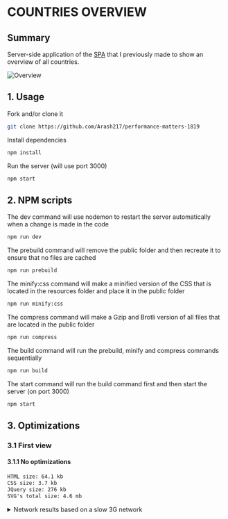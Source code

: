 # COUNTRIES OVERVIEW

## Summary
Server-side application of the [SPA](https://github.com/Arash217/web-app-from-scratch-18-19) that I previously made to show an overview of all countries.

![Overview](../master/docs/app.png)

## 1. Usage

Fork and/or clone it
```bash
git clone https://github.com/Arash217/performance-matters-1819
```

Install dependencies
```bash
npm install
```

Run the server (will use port 3000)
```bash
npm start
```

## 2. NPM scripts

The dev command will use nodemon to restart the server automatically when a change is made in the code
```bash
npm run dev
```

The prebuild command will remove the public folder and then recreate it to ensure that no files are cached
```bash
npm run prebuild
```

The minify:css command will make a minified version of the CSS that is located in the resources folder and place it in the public folder
```bash
npm run minify:css
```

The compress command will make a Gzip and Brotli version of all files that are located in the public folder
```bash
npm run compress
```

The build command will run the prebuild, minify and compress commands sequentially
```bash
npm run build
```

The start command will run the build command first and then start the server (on port 3000)
```bash
npm start
```

## 3. Optimizations

### 3.1 First view

#### 3.1.1 No optimizations
```diff
HTML size: 64.1 kb
CSS size: 3.7 kb
JQuery size: 276 kb
SVG's total size: 4.6 mb
```
<details>
  <summary>Network results based on a slow 3G network</summary>
<br>

```
HTML time: 3.29 s
CSS time: 2.27 s
JQuery time: 11.01 s
SVG's total time: 1.9 min

256 requests | 4.9 MB transferred | Finish 2.3 min | DOMContentLoaded: 14.81 s | Load 2.3 min
```

#### 3.1.2 Minifying
```diff
HTML size: 64.1 kb
CSS size: 2.6 kb
JQuery size: 84.6 kb
SVG's total size: 2.9 mb
```
<details>
  <summary>Network results based on a slow 3G network</summary>
<br>

```
HTML time: 3.30 s
CSS time: 2.16 s
JQuery time: 5.59 s
SVG's total time: 1.5 min

256 requests | 2.9 MB transferred | Finish 1.9 min | DOMContentLoaded: 10.13 s | Load 1.9 min
```

